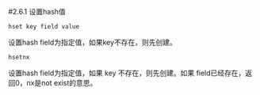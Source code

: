 #2.6.1	设置hash值
	
	hset key field value 
设置hash field为指定值，如果key不存在，则先创建。

	hsetnx 
设置hash field为指定值，如果 key 不存在，则先创建。如果 field已经存在，返回0，nx是not exist的意思。

